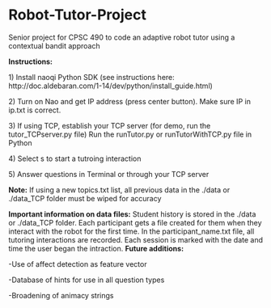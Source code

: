 # Robot-Tutor-Project
Senior project for CPSC 490 to code an adaptive robot tutor using a contextual bandit approach
<p>
<b>Instructions:</b> <p>
1) Install naoqi Python SDK (see instructions here: http://doc.aldebaran.com/1-14/dev/python/install_guide.html) <p>
2) Turn on Nao and get IP address (press center button). Make sure IP in ip.txt is correct.<p>
3) If using TCP, establish your TCP server (for demo, run the tutor_TCPserver.py file)
   Run the runTutor.py or runTutorWithTCP.py file in Python <p>
4) Select s to start a tutroing interaction <p>
5) Answer questions in Terminal or through your TCP server <p>
<p>
<b>Note:</b> If using a new topics.txt list, all previous data in the ./data or ./data_TCP folder must be wiped for accuracy
<p>
<b>Important information on data files:</b>
Student history is stored in the ./data or ./data_TCP folder. Each participant gets a file created for them when they interact with the robot for the first time. In the participant_name.txt file, all tutoring interactions are recorded. Each session is marked with the date and time the user began the intraction. 
<b>Future additions:</b><p>
-Use of affect detection as feature vector<p>
-Database of hints for use in all question types<p>
-Broadening of animacy strings<p>
